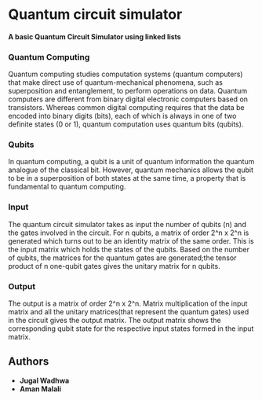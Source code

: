 # Quantum circuit simulator

#### A basic Quantum Circuit Simulator using linked lists

### Quantum Computing

Quantum computing studies computation systems (quantum computers) that make direct use of quantum-mechanical phenomena, such as superposition and entanglement, to perform operations on data. Quantum computers are different from binary digital electronic computers based on transistors. Whereas common digital computing requires that the data be encoded into binary digits (bits), each of which is always in one of two definite states (0 or 1), quantum computation uses quantum bits (qubits).

### Qubits

In quantum computing, a qubit is a unit of quantum information the quantum analogue of the classical bit. However, quantum mechanics allows the qubit to be in a superposition of both states at the same time, a property that is fundamental to quantum computing.

### Input

The quantum circuit simulator takes as input the number of qubits (n) and the gates involved in the circuit.
For n qubits, a matrix of order 2^n x 2^n  is generated which turns out to be an identity matrix of the same order. This is the input matrix which holds the states of the qubits.
Based on the number of qubits, the matrices for the quantum gates are generated;the tensor product of n one-qubit gates gives the unitary matrix for n qubits.

### Output

The output is a matrix of order 2^n x 2^n. Matrix multiplication of the input matrix and all the unitary matrices(that represent the quantum gates) used in the circuit gives the output matrix. The output matrix shows the corresponding qubit state for the respective input states formed in the input matrix. 

## Authors

* **Jugal Wadhwa**
* **Aman Malali** 

